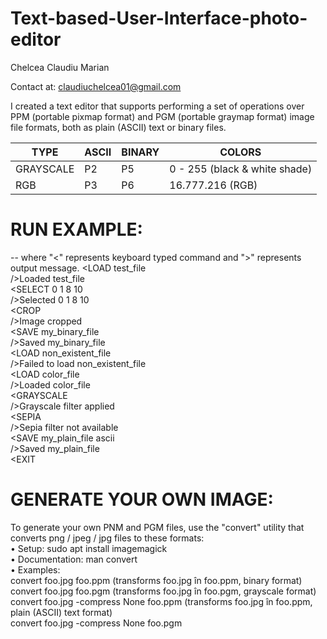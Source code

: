 # Text-based-User-Interface-photo-editor

Chelcea Claudiu Marian

Contact at: claudiuchelcea01@gmail.com

I created a text editor that supports performing a set of operations over PPM (portable pixmap format) and PGM (portable graymap format) image file formats, both as plain (ASCII) text or binary files.

|        TYPE        |        ASCII        |        BINARY       |               COLORS                |
| ------------------ | ------------------- | ------------------- | ----------------------------------- |
|      GRAYSCALE     |         P2          |         P5          |    0 - 255 (black & white shade)    |
|      RGB           |         P3          |         P6          |            16.777.216 (RGB)         |


# RUN EXAMPLE: 
-- where "<" represents keyboard typed command and ">" represents output message.
<LOAD test_file  <br/>
/>Loaded test_file <br/>
<SELECT 0 1 8 10 <br/>
/>Selected 0 1 8 10 <br/>
<CROP<br/>
/>Image cropped<br/>
<SAVE my_binary_file<br/>
/>Saved my_binary_file<br/>
<LOAD non_existent_file<br/>
/>Failed to load non_existent_file<br/>
<LOAD color_file<br/>
/>Loaded color_file<br/>
<GRAYSCALE<br/>
/>Grayscale filter applied<br/>
<SEPIA<br/>
/>Sepia filter not available<br/>
<SAVE my_plain_file ascii<br/>
/>Saved my_plain_file<br/>
<EXIT<br/>

# GENERATE YOUR OWN IMAGE:
To generate your own PNM and PGM files, use the "convert" utility that converts png / jpeg / jpg files to these formats:<br/>
• Setup: sudo apt install imagemagick<br/>
• Documentation: man convert<br/>
• Examples:<br/>
    convert foo.jpg foo.ppm (transforms foo.jpg în foo.ppm, binary format)<br/>
    convert foo.jpg foo.pgm (transforms foo.jpg în foo.pgm, grayscale format)<br/>
    convert foo.jpg -compress None foo.ppm (transforms foo.jpg în foo.ppm, plain (ASCII) text format)<br/>
    convert foo.jpg -compress None foo.pgm<br/>
